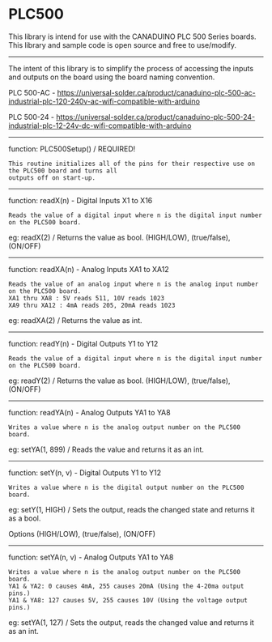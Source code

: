 # PLC500

This library is intend for use with the CANADUINO PLC 500 Series boards.
This library and sample code is open source and free to use/modify.

--------------------------------------------------------------------------------
The intent of this library is to simplify the process of accessing the inputs and outputs on the board using the board naming convention.

PLC 500-AC - https://universal-solder.ca/product/canaduino-plc-500-ac-industrial-plc-120-240v-ac-wifi-compatible-with-arduino 

PLC 500-24 - https://universal-solder.ca/product/canaduino-plc-500-24-industrial-plc-12-24v-dc-wifi-compatible-with-arduino

--------------------------------------------------------------------------------
function: PLC500Setup() / REQUIRED!

	This routine initializes all of the pins for their respective use on the PLC500 board and turns all
	outputs off on start-up.

--------------------------------------------------------------------------------
function: readX(n) - Digital Inputs X1 to X16

	Reads the value of a digital input where n is the digital input number on the PLC500 board.

eg: readX(2) / Returns the value as bool. (HIGH/LOW), (true/false), (ON/OFF)

--------------------------------------------------------------------------------
function: readXA(n) - Analog Inputs XA1 to XA12

	Reads the value of an analog input where n is the analog input number on the PLC500 board.
	XA1 thru XA8 : 5V reads 511, 10V reads 1023
	XA9 thru XA12 : 4mA reads 205, 20mA reads 1023

eg: readXA(2) / Returns the value as int.

--------------------------------------------------------------------------------
function: readY(n) - Digital Outputs Y1 to Y12

	Reads the value of a digital input where n is the digital input number on the PLC500 board.

eg: readY(2) / Returns the value as bool. (HIGH/LOW), (true/false), (ON/OFF)

--------------------------------------------------------------------------------
function: readYA(n) - Analog Outputs YA1 to YA8

	Writes a value where n is the analog output number on the PLC500 board.

eg: setYA(1, 899) / Reads the value and returns it as an int.

--------------------------------------------------------------------------------
function: setY(n, v) - Digital Outputs Y1 to Y12

	Writes a value where n is the digital output number on the PLC500 board.
	
eg: setY(1, HIGH) / Sets the output, reads the changed state and returns it as a bool.

Options (HIGH/LOW), (true/false), (ON/OFF)

--------------------------------------------------------------------------------
function: setYA(n, v) - Analog Outputs YA1 to YA8

	Writes a value where n is the analog output number on the PLC500 board.
	YA1 & YA2: 0 causes 4mA, 255 causes 20mA (Using the 4-20ma output pins.)
	YA1 & YA8: 127 causes 5V, 255 causes 10V (Using the voltage output pins.)

eg: setYA(1, 127) / Sets the output, reads the changed value and returns it as an int.
